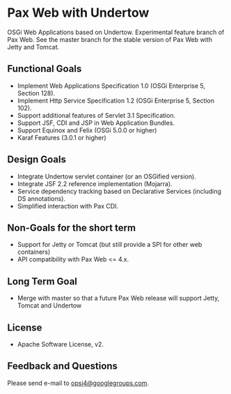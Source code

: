 Pax Web with Undertow
=====================

OSGi Web Applications based on Undertow. Experimental feature branch of Pax Web.
See the master branch for the stable version of Pax Web with Jetty and Tomcat.

Functional Goals
----------------

  * Implement Web Applications Specification 1.0 (OSGi Enterprise 5, Section 128).
  * Implement Http Service Specification 1.2 (OSGi Enterprise 5, Section 102).
  * Support additional features of Servlet 3.1 Specification.
  * Support JSF, CDI and JSP in Web Application Bundles.
  * Support Equinox and Felix (OSGi 5.0.0 or higher)
  * Karaf Features (3.0.1 or higher)


Design Goals
------------

  * Integrate Undertow servlet container (or an OSGified version).
  * Integrate JSF 2.2 reference implementation (Mojarra).
  * Service dependency tracking based on Declarative Services (including DS annotations).
  * Simplified interaction with Pax CDI.
  
Non-Goals for the short term
----------------------------

  * Support for Jetty or Tomcat (but still provide a SPI for other web containers)
  * API compatibility with Pax Web <= 4.x.
  
Long Term Goal
--------------

  * Merge with master so that a future Pax Web release will support Jetty, Tomcat and Undertow  
  
License
-------

  * Apache Software License, v2.
  
Feedback and Questions
----------------------

Please send e-mail to opsj4@googlegroups.com.
